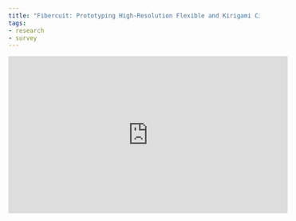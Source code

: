 ```yaml
---
title: "Fibercuit: Prototyping High-Resolution Flexible and Kirigami Circuits with a Fiber Laser Engraver"
tags:
- research
- survey
---
```


<iframe width="560" height="315" src="https://www.youtube.com/embed/TNks8ntgqOE" title="YouTube video player" frameborder="0" allow="accelerometer; autoplay; clipboard-write; encrypted-media; gyroscope; picture-in-picture; web-share" allowfullscreen></iframe>

